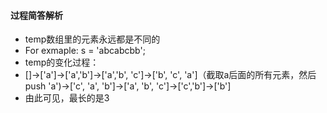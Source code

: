 #### 过程简答解析
* temp数组里的元素永远都是不同的
* For exmaple: s = 'abcabcbb';
* temp的变化过程： 
* []->['a']->['a','b']->['a','b', 'c']->['b', 'c', 'a']（截取a后面的所有元素，然后push 'a')->['c', 'a', 'b']->['a', 'b', 'c']->['c','b']->['b']
* 由此可见，最长的是3
